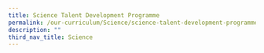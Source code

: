 ```yaml
---
title: Science Talent Development Programme
permalink: /our-curriculum/Science/science-talent-development-programme/
description: ""
third_nav_title: Science
---
```

